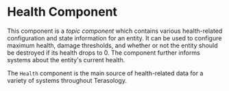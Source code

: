 # Health Component

This component is a _topic component_ which contains various health-related configuration and state information for an entity.
It can be used to configure maximum health, damage thresholds, and whether or not the entity should be destroyed if its health drops to 0.
The component further informs systems about the entity's current health.

The `Health` component is the main source of health-related data for a variety of systems throughout Terasology.

